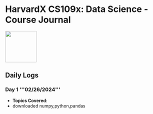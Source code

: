 # HarvardX CS109x: Data Science - Course Journal
<img src="https://edx-cdn.org/v3/prod/logo.svg" width="100" height="auto">


## Daily Logs

### Day 1 '''02/26/2024'''
- **Topics Covered**:
- downloaded numpy,python,pandas
